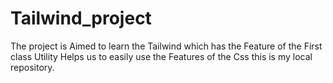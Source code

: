 # Tailwind_project
The project is Aimed to learn the Tailwind which has the Feature of the First class Utility Helps us to easily use the Features of the Css
this is my local repository.
